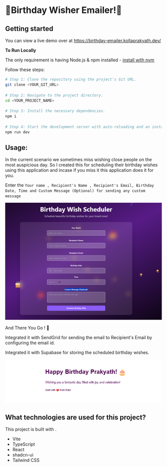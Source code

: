 # 🎉Birthday Wisher Emailer!🎉

## Getting started

You can view a live demo over at https://birthday-emailer.kollaprakyath.dev/

**To Run Locally**

The only requirement is having Node.js & npm installed - [install with nvm](https://github.com/nvm-sh/nvm#installing-and-updating)

Follow these steps:

```sh
# Step 1: Clone the repository using the project's Git URL.
git clone <YOUR_GIT_URL>

# Step 2: Navigate to the project directory.
cd <YOUR_PROJECT_NAME>

# Step 3: Install the necessary dependencies.
npm i

# Step 4: Start the development server with auto-reloading and an instant preview.
npm run dev
```

## Usage:
In the current scenario we sometimes miss wishing close people on the most auspicious day. So I created this for scheduling their birthday wishes using this application and incase if you miss it this application does it for you.

Enter the `Your name , Recipient's Name , Recipient's Email, Birthday Date, Time and Custom Message (Optional) for sending any custom message`

![ScreenShot of Form](images/app.png)

And There You Go ! 🎉

Integrated it with SendGrid for sending the email to Recipient's Email by configuring the email id.

Integrated it with Supabase for storing the scheduled birthday wishes.

![ScreenShot of Form](images/message.png)

## What technologies are used for this project?

This project is built with .

- Vite
- TypeScript
- React
- shadcn-ui
- Tailwind CSS
